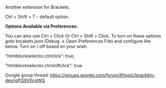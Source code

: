 Another extension for Brackets.

Ctrl + Shift + T - default option.

**Options Available via Preferences:**

You can also use Ctrl + Click Or Ctrl + Shift + Click. To turn on these options goto brcakets.json (Debug -> Open Preferences File) and configure like below. Turn on / off based on your wish.

"htmlblockselector.ctrlclick": true,

"htmlblockselector.ctrlshiftclick": true


Google group thread: https://groups.google.com/forum/#!topic/brackets-dev/igPQ9V0cgWQ
